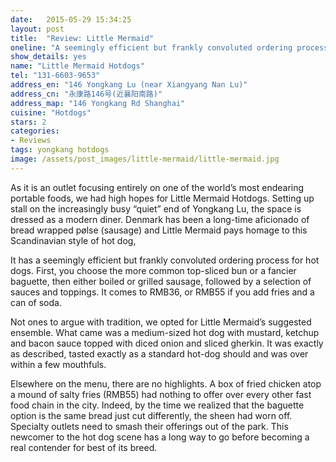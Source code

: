 ```yaml
---
date:   2015-05-29 15:34:25
layout: post
title:  "Review: Little Mermaid"
oneline: "A seemingly efficient but frankly convoluted ordering process for hot dogs"
show_details: yes
name: "Little Mermaid Hotdogs"
tel: "131-6603-9653"
address_en: "146 Yongkang Lu (near Xiangyang Nan Lu)"
address_cn: "永康路146号(近襄阳南路)"
address_map: "146 Yongkang Rd Shanghai"
cuisine: "Hotdogs"
stars: 2
categories:
- Reviews
tags: yongkang hotdogs
image: /assets/post_images/little-mermaid/little-mermaid.jpg
---
```

As it is an outlet focusing entirely on one of the world’s most endearing portable foods, we had high hopes for Little Mermaid Hotdogs. Setting up stall on the increasingly busy “quiet” end of Yongkang Lu, the space is dressed as a modern diner. Denmark has been a long-time aficionado of bread wrapped pølse (sausage) and Little Mermaid pays homage to this Scandinavian style of hot dog,

It has a seemingly efficient but frankly convoluted ordering process for hot dogs. First, you choose the more common top-sliced bun or a fancier baguette, then either boiled or grilled sausage, followed by a selection of sauces and toppings. It comes to RMB36, or RMB55 if you add fries and a can of soda.

Not ones to argue with tradition, we opted for Little Mermaid’s suggested ensemble. What came was a medium-sized hot dog with mustard, ketchup and bacon sauce topped with diced onion and sliced gherkin. It was exactly as described, tasted exactly as a standard hot-dog should and was over within a few mouthfuls.

Elsewhere on the menu, there are no highlights. A box of fried chicken atop a mound of salty fries (RMB55) had nothing to offer over every other fast food chain in the city. Indeed, by the time we realized that the baguette option is the same bread just cut differently, the sheen had worn off. Specialty outlets need to smash their offerings out of the park. This newcomer to the hot dog scene has a long way to go before becoming a real contender for best of its breed.
